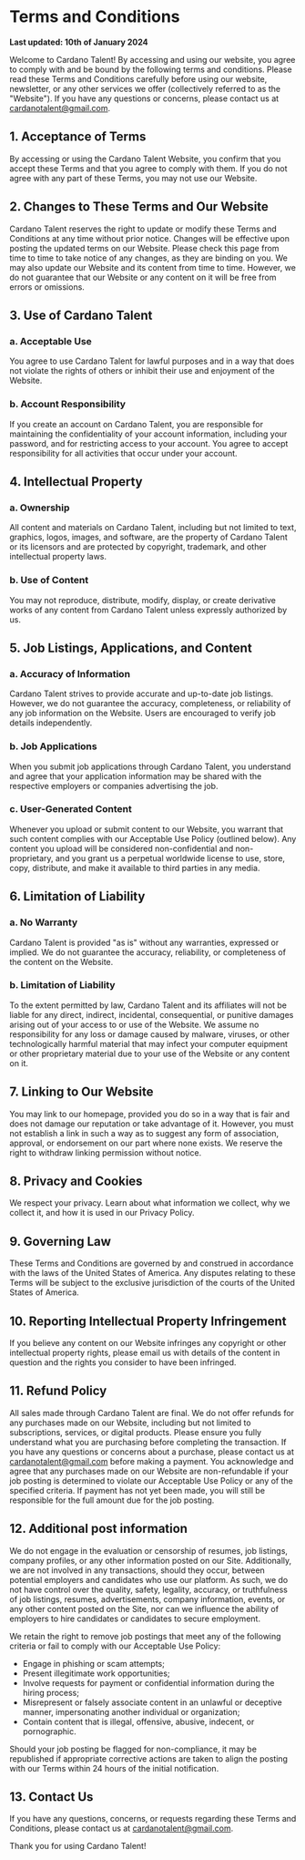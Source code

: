 # Terms and Conditions

**Last updated: 10th of January 2024**

Welcome to Cardano Talent! By accessing and using our website, you agree to comply with and be bound by the following terms and conditions. Please read these Terms and Conditions carefully before using our website, newsletter, or any other services we offer (collectively referred to as the "Website"). If you have any questions or concerns, please contact us at [cardanotalent@gmail.com](mailto:cardanotalent@gmail.com).

## **1. Acceptance of Terms**

By accessing or using the Cardano Talent Website, you confirm that you accept these Terms and that you agree to comply with them. If you do not agree with any part of these Terms, you may not use our Website.

## **2. Changes to These Terms and Our Website**

Cardano Talent reserves the right to update or modify these Terms and Conditions at any time without prior notice. Changes will be effective upon posting the updated terms on our Website. Please check this page from time to time to take notice of any changes, as they are binding on you. We may also update our Website and its content from time to time. However, we do not guarantee that our Website or any content on it will be free from errors or omissions.

## **3. Use of Cardano Talent**

### **a. Acceptable Use**

You agree to use Cardano Talent for lawful purposes and in a way that does not violate the rights of others or inhibit their use and enjoyment of the Website.

### **b. Account Responsibility**

If you create an account on Cardano Talent, you are responsible for maintaining the confidentiality of your account information, including your password, and for restricting access to your account. You agree to accept responsibility for all activities that occur under your account.

## **4. Intellectual Property**

### **a. Ownership**

All content and materials on Cardano Talent, including but not limited to text, graphics, logos, images, and software, are the property of Cardano Talent or its licensors and are protected by copyright, trademark, and other intellectual property laws.

### **b. Use of Content**

You may not reproduce, distribute, modify, display, or create derivative works of any content from Cardano Talent unless expressly authorized by us.

## **5. Job Listings, Applications, and Content**

### **a. Accuracy of Information**

Cardano Talent strives to provide accurate and up-to-date job listings. However, we do not guarantee the accuracy, completeness, or reliability of any job information on the Website. Users are encouraged to verify job details independently.

### **b. Job Applications**

When you submit job applications through Cardano Talent, you understand and agree that your application information may be shared with the respective employers or companies advertising the job.

### **c. User-Generated Content**

Whenever you upload or submit content to our Website, you warrant that such content complies with our Acceptable Use Policy (outlined below). Any content you upload will be considered non-confidential and non-proprietary, and you grant us a perpetual worldwide license to use, store, copy, distribute, and make it available to third parties in any media.

## **6. Limitation of Liability**

### **a. No Warranty**

Cardano Talent is provided "as is" without any warranties, expressed or implied. We do not guarantee the accuracy, reliability, or completeness of the content on the Website.

### **b. Limitation of Liability**

To the extent permitted by law, Cardano Talent and its affiliates will not be liable for any direct, indirect, incidental, consequential, or punitive damages arising out of your access to or use of the Website. We assume no responsibility for any loss or damage caused by malware, viruses, or other technologically harmful material that may infect your computer equipment or other proprietary material due to your use of the Website or any content on it.

## **7. Linking to Our Website**

You may link to our homepage, provided you do so in a way that is fair and does not damage our reputation or take advantage of it. However, you must not establish a link in such a way as to suggest any form of association, approval, or endorsement on our part where none exists. We reserve the right to withdraw linking permission without notice.

## **8. Privacy and Cookies**

We respect your privacy. Learn about what information we collect, why we collect it, and how it is used in our Privacy Policy.

## **9. Governing Law**

These Terms and Conditions are governed by and construed in accordance with the laws of the United States of America. Any disputes relating to these Terms will be subject to the exclusive jurisdiction of the courts of the United States of America.

## **10. Reporting Intellectual Property Infringement**

If you believe any content on our Website infringes any copyright or other intellectual property rights, please email us with details of the content in question and the rights you consider to have been infringed.

## **11. Refund Policy**

All sales made through Cardano Talent are final. We do not offer refunds for any purchases made on our Website, including but not limited to subscriptions, services, or digital products. Please ensure you fully understand what you are purchasing before completing the transaction. If you have any questions or concerns about a purchase, please contact us at [cardanotalent@gmail.com](mailto:cardanotalent@gmail.com) before making a payment. You acknowledge and agree that any purchases made on our Website are non-refundable if your job posting is determined to violate our Acceptable Use Policy or any of the specified criteria. If payment has not yet been made, you will still be responsible for the full amount due for the job posting.

## **12. Additional post information**

We do not engage in the evaluation or censorship of resumes, job listings, company profiles, or any other information posted on our Site. Additionally, we are not involved in any transactions, should they occur, between potential employers and candidates who use our platform. As such, we do not have control over the quality, safety, legality, accuracy, or truthfulness of job listings, resumes, advertisements, company information, events, or any other content posted on the Site, nor can we influence the ability of employers to hire candidates or candidates to secure employment.

We retain the right to remove job postings that meet any of the following criteria or fail to comply with our Acceptable Use Policy:

- Engage in phishing or scam attempts;
- Present illegitimate work opportunities;
- Involve requests for payment or confidential information during the hiring process;
- Misrepresent or falsely associate content in an unlawful or deceptive manner, impersonating another individual or organization;
- Contain content that is illegal, offensive, abusive, indecent, or pornographic.

Should your job posting be flagged for non-compliance, it may be republished if appropriate corrective actions are taken to align the posting with our Terms within 24 hours of the initial notification.

## **13. Contact Us**

If you have any questions, concerns, or requests regarding these Terms and Conditions, please contact us at [cardanotalent@gmail.com](mailto:cardanotalent@gmail.com).

Thank you for using Cardano Talent!
